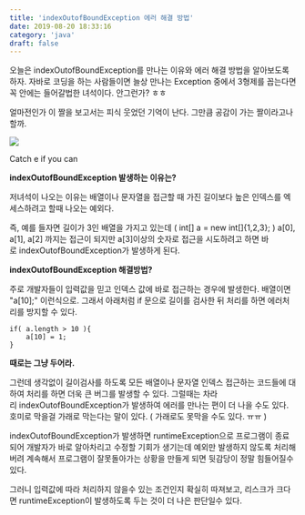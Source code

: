 ```yaml
---
title: 'indexOutofBoundException 에러 해결 방법'
date: 2019-08-20 18:33:16
category: 'java'
draft: false
---
```


오늘은 indexOutofBoundException를 만나는 이유와 에러 해결 방법을 알아보도록 하자. 자바로 코딩을 하는 사람들이면 늘상 만나는 Exception 중에서 3형제를 꼽는다면 꼭 안에는 들어갈법한 녀석이다. 안그런가? ㅎㅎ 

얼마전인가 이 짤을 보고서는 피식 웃었던 기억이 난다. 그만큼 공감이 가는 짤이라고나 할까.

![](https://blog.kakaocdn.net/dn/4E5xn/btqxDvgBLkP/w43ay57l7qJLLyb1dAYmuK/img.png)

Catch e if you can

**indexOutofBoundException 발생하는 이유는?**

저녀석이 나오는 이유는 배열이나 문자열을 접근할 때 가진 길이보다 높은 인덱스를 엑세스하려고 할때 나오는 예외다.

즉, 예를 들자면 길이가 3인 배열을 가지고 있는데 ( int\[\] a = new int\[\]{1,2,3}; ) a\[0\], a\[1\], a\[2\] 까지는 접근이 되지만 a\[3\]이상의 숫자로 접근을 시도하려고 하면 바로 indexOutofBoundException가 발생하게 된다. 

**indexOutofBoundException 해결방법?**

주로 개발자들이 입력값을 믿고 인덱스 값에 바로 접근하는 경우에 발생한다. 배열이면 "a\[10\];" 이런식으로. 그래서 아래처럼 if 문으로 길이를 검사한 뒤 처리를 하면 에러처리를 방지할 수 있다.

    if( a.length > 10 ){
    	a[10] = 1;
    }

**때로는 그냥 두어라.**

그런데 생각없이 길이검사를 하도록 모든 배열이나 문자열 인덱스 접근하는 코드들에 대하여 처리를 하면 더욱 큰 버그를 발생할 수 있다. 그럴때는 차라리 indexOutofBoundException가 발생하여 에러를 만나는 편이 더 나을 수도 있다. 호미로 막을걸 가래로 막는다는 말이 있다. ( 가래로도 못막을 수도 있다. ㅠㅠ )

indexOutofBoundException가 발생하면 runtimeException으로 프로그램이 종료되어 개발자가 바로 알아차리고 수정할 기회가 생기는데 예외만 발생하지 않도록 처리해버려 계속해서 프로그램이 잘못돌아가는 상황을 만들게 되면 뒷감당이 정말 힘들어질수 있다. 

그러니 입력값에 따라 처리하지 않을수 있는 조건인지 확실히 따져보고, 리스크가 크다면 runtimeException이 발생하도록 두는 것이 더 나은 판단일수 있다.
